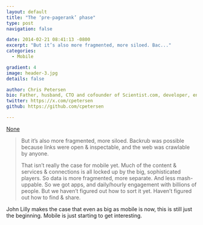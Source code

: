 ```yaml
---
layout: default
title: "The ‘pre-pagerank’ phase"
type: post
navigation: false

date: 2014-02-21 08:41:13 -0800
excerpt: "But it’s also more fragmented, more siloed. Bac..."
categories:
  - Mobile

gradient: 4
image: header-3.jpg
details: false

author: Chris Petersen
bio: Father, husband, CTO and cofounder of Scientist.com, developer, entrepreneur and technologist.
twitter: https://x.com/cpetersen
github: https://github.com/cpetersen

---
```


<script async src="https://static.medium.com/embed.js"></script><a class="m-story" data-collapsed="true" href="https://medium.com/new-industrial-revolution/3f606bf985c6">None</a>



 >  But it’s also more fragmented, more siloed. Backrub was possible because links were open & inspectable, and the web was crawlable by anyone. 
 > 
 >  That isn’t really the case for mobile yet. Much of the content & services & connections is all locked up by the big, sophisticated players. So data is more fragmented, more separate. And less mash-uppable. So we got apps, and daily/hourly engagement with billions of people. But we haven’t figured out how to sort it yet. Haven’t figured out how to find & share. 

 John Lilly makes the case that even as big as mobile is now, this is still just the beginning. Mobile is just starting to get interesting. 

